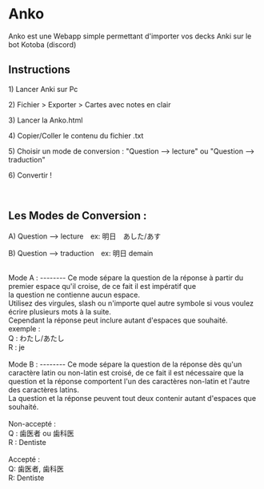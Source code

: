 # Anko
Anko est une Webapp simple permettant d'importer vos decks Anki sur le bot Kotoba (discord)

<h2>Instructions</h2>
<p>1) Lancer Anki sur Pc</p>
<p>2) Fichier > Exporter > Cartes avec notes en clair</p>
<p>3) Lancer la Anko.html</p>
<p>4) Copier/Coller le contenu du fichier .txt</p>
<p>5) Choisir un mode de conversion : "Question --> lecture" ou "Question --> traduction"</p>
<p>6) Convertir !</p>
<br>
<h2>Les Modes de Conversion :</h2>
<p>A) Question --> lecture　ex: 明日　あした/あす</p>
<p>B) Question --> traduction　ex: 明日 demain</p>
<br>
Mode A :
--------
Ce mode sépare la question de la réponse à partir du premier espace qu'il croise, de ce fait il est impératif que <br>la question ne contienne aucun espace.<br>
Utilisez des virgules, slash ou n'importe quel autre symbole si vous voulez écrire plusieurs mots à la suite.<br>
Cependant la réponse peut inclure autant d'espaces que souhaité.<br>
exemple :<br> 
Q : わたし/あたし<br>
R : je <br>
<br>
Mode B :
--------
Ce mode sépare la question de la réponse dès qu'un caractère latin ou non-latin est croisé, de ce fait il est nécessaire que la question et la réponse comportent l'un des caractères non-latin et l'autre des caractères latins.<br>
La question et la réponse peuvent tout deux contenir autant d'espaces que souhaité.<br>
<br>
Non-accepté :<br> 
Q : 歯医者 ou 歯科医<br>
R : Dentiste<br><br>
Accepté : <br>
Q: 歯医者, 歯科医<br>
R: Dentiste
